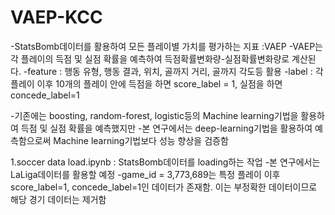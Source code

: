# VAEP-KCC

-StatsBomb데이터를 활용하여 모든 플레이별 가치를 평가하는 지표 :VAEP
-VAEP는 각 플레이의 득점 및 실점 확률을 예측하여 득점확률변화량-실점확률변화량로 계산된다.
-feature : 행동 유형, 행동 결과, 위치, 골까지 거리, 골까지 각도등 활용
-label : 각 플레이 이후 10개의 플레이 안에 득점을 하면 score_label = 1, 실점을 하면 concede_label=1

-기존에는 boosting, random-forest, logistic등의 Machine learning기법을 활용하여 득점 및 실점 확률을 예측했지만
-본 연구에서는 deep-learning기법을 활용하여 예측함으로써 Machine learning기법보다 성능 향상을 검증함

1.soccer data load.ipynb : StatsBomb데이터를 loading하는 작업
-본 연구에서는 LaLiga데이터를 활용할 예정
-game_id = 3,773,689는 특정 플레이 이후 score_label=1, concede_label=1인 데이터가 존재함. 이는 부정확한 데이터이므로 해당 경기 데이터는 제거함
